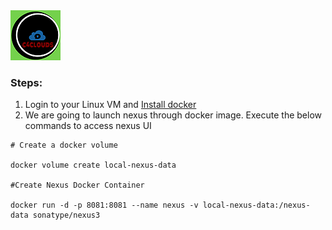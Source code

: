 <img src="../images/c4logo.png">

### Steps:
1. Login to your Linux VM and [Install docker](https://github.com/submah/docker-tutorials/blob/master/docker-installation.md)
2. We are going to launch nexus through docker image. Execute the below commands to access nexus UI

```vim
# Create a docker volume

docker volume create local-nexus-data

#Create Nexus Docker Container

docker run -d -p 8081:8081 --name nexus -v local-nexus-data:/nexus-data sonatype/nexus3

```